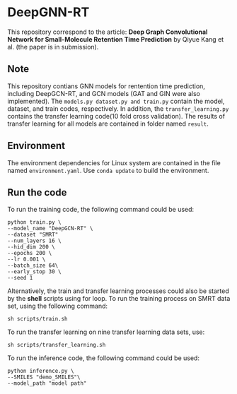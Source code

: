 # DeepGNN-RT

This repository correspond to the article: **Deep Graph Convolutional Network for Small-Molecule Retention Time Prediction** by Qiyue Kang et al. (the paper is in submission).



## Note 

This repository contians GNN models for rentention time prediction, including DeepGCN-RT, and GCN models (GAT and GIN were also implemented). The ```models.py dataset.py and train.py``` contain the model, dataset, and train codes, respectively. 
In addition, the ```transfer_learning.py``` contains the transfer learning code(10 fold cross validation). The results of transfer learning for all models are contained in folder named ```result```.

## Environment
The environment dependencies for Linux system are contained in the file named ```environment.yaml```. Use ```conda update``` to build the environment.


## Run the code
To run the training code, the following command could be used:

```
python train.py \
--model_name "DeepGCN-RT" \
--dataset "SMRT"
--num_layers 16 \
--hid_dim 200 \
--epochs 200 \
--lr 0.001 \
--batch_size 64\
--early_stop 30 \
--seed 1 
```
Alternatively, the train and transfer learning processes could also be started by the **shell** scripts using for loop. To run the training process on SMRT data set, using the following command:
```
sh scripts/train.sh
```


To run the transfer learning on nine transfer learning data sets, use:
```
sh scripts/transfer_learning.sh
```

To run the inference code, the following command could be used:
```
python inference.py \
--SMILES "demo_SMILES"\
--model_path "model path"
```

